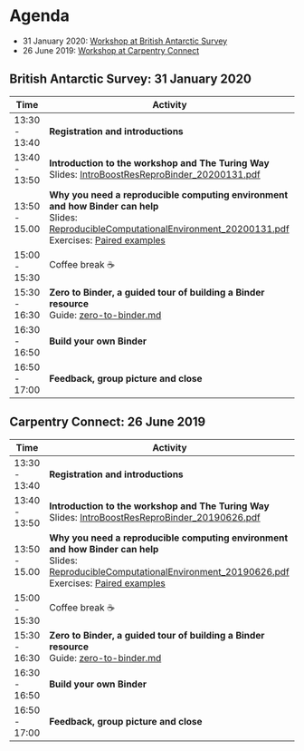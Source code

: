 # Agenda

* 31 January 2020: [Workshop at British Antarctic Survey](#british-antarctic-survey-31-january-2020)
* 26 June 2019: [Workshop at Carpentry Connect](#carpentry-connect-26-june-2019)

## British Antarctic Survey: 31 January 2020

| Time | Activity |
| ---- | -------- |
| 13:30 - 13:40 | **Registration and introductions** |
| 13:40 - 13:50 | **Introduction to the workshop and The Turing Way**<br>Slides: [IntroBoostResReproBinder_20200131.pdf](workshop-presentations\IntroBoostResReproBinder_20200131.pdf) |
| 13:50 - 15.00 | **Why you need a reproducible computing environment and how Binder can help**<br> Slides: [ReproducibleComputationalEnvironment_20200131.pdf](workshop-presentations\ReproducibleComputationalEnvironment_20200131.pdf)<br>Exercises: [Paired examples](paired_examples.md) |
| 15:00 - 15:30 | Coffee break :coffee: |
| 15:30 - 16:30 | **Zero to Binder, a guided tour of building a Binder resource**<br>Guide: [zero-to-binder.md](workshop-presentations\zero-to-binder.md) |
| 16:30 - 16:50 | **Build your own Binder** |
| 16:50 - 17:00 | **Feedback, group picture and close** |

## Carpentry Connect: 26 June 2019

| Time | Activity |
| ---- | -------- |
| 13:30 - 13:40 | **Registration and introductions** |
| 13:40 - 13:50 | **Introduction to the workshop and The Turing Way**<br>Slides: [IntroBoostResReproBinder_20190626.pdf](workshop-presentations\IntroBoostResReproBinder_20190626.pdf) |
| 13:50 - 15.00 | **Why you need a reproducible computing environment and how Binder can help**<br> Slides: [ReproducibleComputationalEnvironment_20190626.pdf](workshop-presentations\ReproducibleComputationalEnvironment_20190626.pdf)<br>Exercises: [Paired examples](paired_examples.md) |
| 15:00 - 15:30 | Coffee break :coffee: |
| 15:30 - 16:30 | **Zero to Binder, a guided tour of building a Binder resource**<br>Guide: [zero-to-binder.md](workshop-presentations\zero-to-binder.md) |
| 16:30 - 16:50 | **Build your own Binder** |
| 16:50 - 17:00 | **Feedback, group picture and close** |
